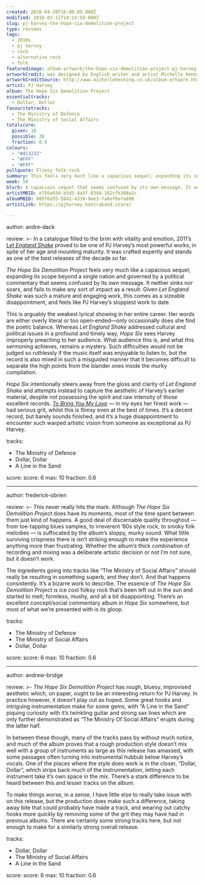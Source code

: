 ```yaml
---
created: 2016-04-20T16:00:05.000Z
modified: 2018-03-11T14:14:59.000Z
slug: pj-harvey-the-hope-six-demolition-project
type: reviews
tags:
  - 2010s
  - pj harvey
  - rock
  - alternative rock
  - folk
featuredimage: album-artwork/the-hope-six-demolition-project-pj-harvey.jpg
artworkCredit: was designed by English writer and artist Michelle Henning.
artworkCreditSource: http://www.michellehenning.co.uk/album-artwork.html
artist: PJ Harvey
album: The Hope Six Demolition Project
essentialtracks:
  - Dollar, Dollar
favouritetracks:
  - The Ministry of Defence
  - The Ministry of Social Affairs
totalscore:
  given: 18
  possible: 30
  fraction: 0.6
colours:
  - "#d13232"
  - "#FFF"
  - "#FFF"
pullquote: Flimsy folk-rock
summary: This feels very much like a capacious sequel; expanding its scope beyond a single nation and governed by a political commentary that seems confused by its own message. It neither sinks nor soars, and fails to make any sort of impact as a result.
week: 50
blurb: A capacious sequel that seems confused by its own message. It neither sinks nor soars, and fails to make any sort of impact as a result.
artistMBID: e795e03d-b5d5-4a5f-834d-162cfb308a2c
albumMBID: 805f6d35-5841-4339-9ee3-fa6ef9afa890
artistLink: https://pjharvey.kontraband.store/

---
```


author: andre-dack

review: >-
  In a catalogue filled to the brim with vitality and emotion, 2011’s [*Let England Shake*](/reviews/pj-harvey-let-england-shake/) proved to be one of PJ Harvey’s most powerful works, in spite of her age and mounting maturity. It was crafted expertly and stands as one of the best releases of the decade so far. 
  
  *The Hope Six Demolition Project* feels very much like a capacious sequel; expanding its scope beyond a single nation and governed by a political commentary that seems confused by its own message. It neither sinks nor soars, and fails to make any sort of impact as a result. Given *Let England Shake* was such a mature and engaging work, this comes as a sizeable disappointment, and feels like PJ Harvey’s sloppiest work to date. 
  
  This is arguably the weakest lyrical showing in her entire career. Her words are either overly literal or too open-ended—only occasionally does she find the poetic balance. Whereas *Let England Shake* addressed cultural and political issues in a profound and timely way, *Hope Six* sees Harvey improperly preaching to her audience. What audience this is, and what this sermoning achieves, remains a mystery. Such difficulties would not be judged so ruthlessly if the music itself was enjoyable to listen to, but the record is also mixed in such a misguided manner that it becomes difficult to separate the high points from the blander ones inside the murky compilation. 
  
  *Hope Six* intentionally steers away from the gloss and clarity of *Let England Shake* and attempts instead to capture the aesthetic of Harvey’s earlier material, despite not possessing the spirit and raw intensity of those excellent records. [*To Bring You My Love*](/reviews/pj-harvey-to-bring-you-my-love/) — in my eyes her finest work — had serious grit, whilst this is flimsy even at the best of times. It’s a decent record, but barely sounds finished, and it’s a huge disappointment to encounter such warped artistic vision from someone as exceptional as PJ Harvey.

tracks:
  - The Ministry of Defence
  - ­Dollar, Dollar
  - ­A Line in the Sand

score:
  score: 6
  max: 10
  fraction: 0.6

---
author: frederick-obrien

review: >-
  This never really hits the mark. Although *The Hope Six Demolition Project* does have its moments, most of the time spent between them just kind of happens. A good deal of discernable quality throughout — from toe-tapping blues samples, to irreverent ’60s style rock, to smoky folk melodies — is suffocated by the album’s sloppy, murky sound. What little surviving crispness there is isn’t striking enough to make the experience anything more than frustrating. Whether the album’s thick combination of recording and mixing was a deliberate artistic decision or not I’m not sure, but it doesn’t work. 
  
  The ingredients going into tracks like “The Ministry of Social Affairs” should really be resulting in something superb, and they don’t. And that happens consistently. It’s a bizarre work to describe. The essence of *The Hope Six Demolition Project* is ice cool folksy rock that’s been left out in the sun and started to melt; formless, mushy, and all a bit disappointing. There’s an excellent concept/social commentary album in *Hope Six* somewhere, but most of what we’re presented with is its gloop.

tracks:
  - The Ministry of Defence
  - ­The Ministry of Social Affairs
  - ­Dollar, Dollar

score:
  score: 6
  max: 10
  fraction: 0.6

---
author: andrew-bridge

review: >-
  *The Hope Six Demolition Project* has rough, bluesy, improvised aesthetic which, on paper, ought to be an interesting return for PJ Harvey. In practice however, it doesn’t play out as hoped. Some great hooks and intriguing instrumentation make for some gems, with “A Line in the Sand” piquing curiosity with it’s twinkling guitar and strong sax lines which are only further demonstrated as “The Ministry Of Social Affairs” erupts during the latter half. 
  
  In between these though, many of the tracks pass by without much notice, and much of the album proves that a rough production style doesn’t mix well with a group of instruments as large as this release has amassed, with some passages often turning into instrumental hubbub below Harvey’s vocals. One of the places where the style does work is in the closer, “Dollar, Dollar”, which strips back much of the instrumentation, letting each instrument take it’s own space in the mix. There’s a stark difference to be heard between this and lesser tracks on the album. 
  
  To make things worse, in a sense, I have little else to really take issue with on this release, but the production does make such a difference, taking away bite that could probably have made a track, and wearing out catchy hooks more quickly by removing some of the grit they may have had in previous albums. There are certainly some strong tracks here, but not enough to make for a similarly strong overall release.

tracks:
  - Dollar, Dollar
  - ­The Ministry of Social Affairs
  - ­A Line in the Sand

score:
  score: 6
  max: 10
  fraction: 0.6
